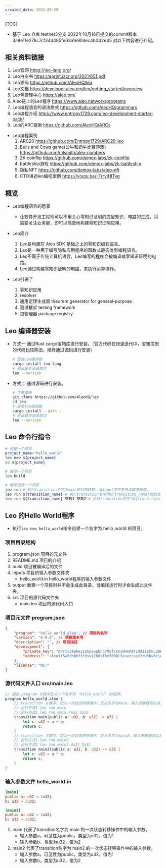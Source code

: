```yaml
---
created_date: 2022-09-29
---
```


[TOC]

- 基于 Leo 仓库 testnet3分支 2022年10月16日提交的commit版本 3a8e11e278c7cf34d485fe63a1e90dec4b042e45 对以下内容进行介绍。

## 相关资料链接
1. Leo官网  https://leo-lang.org/
2. Leo白皮书  https://eprint.iacr.org/2021/651.pdf
3. Leo源码  https://github.com/AleoHQ/leo
4. Leo文档  https://developer.aleo.org/leo/getting_started/overview
5. Leo包管理中心  https://aleo.pm/
6. Aleo链上的Leo程序 https://www.aleo.network/programs
7. Leo编程语言的语法格式  https://github.com/AleoHQ/grammars
8. Leo编程介绍  https://www.entropy1729.com/leo-development-starter-pack/
9. Leo的ARC提案 https://github.com/AleoHQ/ARCs

- Leo编程案例
    1. ARC20 https://github.com/Entropy1729/ARC20_leo
    2. Bulls and Cows game(公牛和奶牛比赛游戏)  https://github.com/mlsmith/aleo-numbers
    3. ZK coinflip https://github.com/demox-labs/zk-coinflip
    4. battleship游戏  https://github.com/demox-labs/zk-battleship
    5. 隐私NFT  https://github.com/demox-labs/aleo-nft
    6. CTO讲述leo编程案例 https://youtu.be/-FrrylHITvg

## 概览
- Leo编程语言的愿景
    - 让软件开发工程师可以不用关心零知识证明的底层知识、电路的生成，只需要关注业务层，即可以高效地构建零知识证明应用。

- Leo简介
    1. Leo是构建在 Aleo SDK 基础之上的零知识编程语言。
    2. Leo是一种用于编写隐私应用程序的函数式静态类型编程语言。
    3. Leo不同于传统计算机语言，Leo编写的程序会被编译成零知识证明的电路。
    4. Leo通过构建零知识证明的电路，来执行运算操作。

- Leo引进了
  1. 零知识应用
  2. resolver
  3. 通用定理生成器 theorem generator for general-purpose
  4. 测试框架 testing framework
  5. 包管理器 package registry

## Leo 编译器安装
- 方式一 通过Rust cargo宝箱库进行安装。（官方代码在快速迭代中，宝箱库里的代码比较陈旧，推荐通过源码进行安装）
    ```bash
    # 安装Leo编译器
    cargo install leo-lang
    # 验证是否安装成功
    leo --version
    ```

- 方式二 通过源码进行安装。
    ```bash
    # 下载源码
    git clone https://github.com/AleoHQ/leo
    cd leo
    # 安装leo编译器
    cargo install --path .
    # 验证是否安装成功
    leo --version
    ```

## Leo 命令行指令
```bash
# 创建一个项目
project_name="hello_world"
leo new ${project_name}
cd ${project_name}

# 编译一个项目
leo build

# 编译运行一个项目
leo run # 执行transition名字为main的状态转移，从input文件夹内读取参数值。
leo run ${transition_name} # 执行transition名字为${transition_name}的状态转移，从input文件夹内读取参数值。
leo run ${transition_name} 参数1 参数2 # 执行transition名字为${transition_name}的状态转移，从命令行读取参数值。
```

## Leo 的Hello World程序
- 执行``leo new hello_world``指令创建一个名字为 hello_world 的项目。

### 项目目录结构
1. program.json  项目的元文件
2. README.md  项目的介绍
3. build  项目被编译后的文件
4. inputs  项目的输入参数文件夹
    - hello_world.in  hello_world程序的输入参数文件
5. output 新建一个项目时并不会生成此目录，当编译运行时才会生成此文件夹。
6. src  项目的源代码文件夹
    - main.leo  项目的源代码入口

### 项目元文件 program.json 
```json
{
    "program": "hello_world.aleo", // 项目的名字
    "version": "0.0.0", // 项目版本号
    "description": "", // 项目描述
    "development": {
        "private_key": "APrivateKey1zkp2wpbnb7MwfxSn5WHePdtpdd11sPkL39BTHxCZveyiLPK", // 用于运行程序，执行签名的账户私钥
        "address": "aleo1t5w5dh60ftr9svj206sfkm3008l3auxctapr2tw36w6rjd5n2uxqfxv7tt" // 用于运行程序，的账户地址
    },
    "license": "MIT"
}
 ```

### 源代码文件入口 src/main.leo
```rs
// 通过 program 关键字定义一个名字为 'hello_world' 的程序。
program hello_world.aleo {
    // transition 关键字，定义一次状态转移操作，定义名字为main。输入参数既可以从 inputs/hello_world.in 里读取，也可以在运行时从命令行里传入。
    // 运行方式1 leo run main
    // 运行方式2 leo run main 4u32 5u32
    transition main(public a: u32, b: u32) -> u32 {
        let c: u32 = a + b;
        return c;
    }
    // transition 关键字，定义一次状态转移操作，定义名字为main2。输入参数既可以从 inputs/hello_world.in 里读取，也可以在运行时从命令行里传入。
    // 运行方式1 leo run main2
    // 运行方式2 leo run main2 4u32 5u32
    transition main2(public a: u32, b: u32) -> u32 {
        let c: u32 = a * b;
        return c;
    }
}
```

### 输入参数文件 hello_world.in
```toml
[main]
public a: u32 = 1u32;
b: u32 = 2u32;

[main2]
public a: u32 = 1u32;
b: u32 = 2u32;
```

1. main 代表了transition名字为 main 的一次状态转移操作中的输入参数。
   - 输入参数a，可见性为public，类型为u32，值为1
   - 输入参数b，类型为u32，值为2
2. main2 代表了transition名字为 main2 的一次状态转移操作中的输入参数。
   - 输入参数a，可见性为public，类型为u32，值为1
   - 输入参数b，类型为u32，值为2
